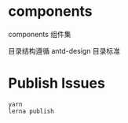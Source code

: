 # components

components 组件集

目录结构遵循 antd-design 目录标准

# Publish Issues

```
yarn
lerna publish
```
